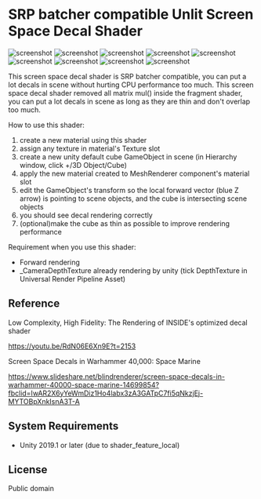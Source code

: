 SRP batcher compatible Unlit Screen Space Decal Shader
======================
![screenshot](https://imgur.com/EluE9Dx.png)
![screenshot](https://imgur.com/EqsxFC9.png)
![screenshot](https://imgur.com/xIjdKvW.png)
![screenshot](https://imgur.com/P2tJqKs.png)
![screenshot](https://imgur.com/ZWIzkdR.png)
![screenshot](https://imgur.com/WE6AqYP.png)
![screenshot](https://imgur.com/c3fInsS.png)
![screenshot](https://imgur.com/lGE6qr3.png)
![screenshot](https://imgur.com/5LwT7Xe.png)

This screen space decal shader is SRP batcher compatible, you can put a lot decals in scene without hurting CPU performance too much.
This screen space decal shader removed all matrix mul() inside the fragment shader, you can put a lot decals in scene as long as they are thin and don't overlap too much.

How to use this shader:
1. create a new material using this shader
2. assign any texture in material's Texture slot
3. create a new unity default cube GameObject in scene (in Hierarchy window, click +/3D Object/Cube)
4. apply the new material created to MeshRenderer component's material slot
5. edit the GameObject's transform so the local forward vector (blue Z arrow) is pointing to scene objects, and the cube is intersecting scene objects
6. you should see decal rendering correctly
7. (optional)make the cube as thin as possible to improve rendering performance

Requirement when you use this shader:
- Forward rendering
- _CameraDepthTexture already rendering by unity (tick DepthTexture in Universal Render Pipeline Asset)

[the camera depth texture]:
    https://docs.unity3d.com/Manual/SL-CameraDepthTexture.html

Reference
-------------------

Low Complexity, High Fidelity: The Rendering of INSIDE's optimized decal shader

https://youtu.be/RdN06E6Xn9E?t=2153

Screen Space Decals in Warhammer 40,000: Space Marine

https://www.slideshare.net/blindrenderer/screen-space-decals-in-warhammer-40000-space-marine-14699854?fbclid=IwAR2X6yYeWmDiz1Ho4labx3zA3GATpC7fi5qNkzjEj-MYTOBpXnkIsnA3T-A

System Requirements
-------------------

- Unity 2019.1 or later (due to shader_feature_local)

License
-------

Public domain
